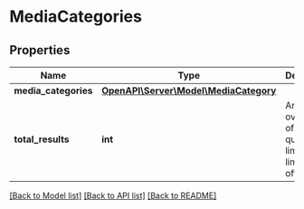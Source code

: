 # MediaCategories

## Properties
Name | Type | Description | Notes
------------ | ------------- | ------------- | -------------
**media_categories** | [**OpenAPI\Server\Model\MediaCategory**](MediaCategory.md) |  | [optional] 
**total_results** | **int** | Amount of overall files of this query not limited by limit or offset | [optional] 

[[Back to Model list]](../README.md#documentation-for-models) [[Back to API list]](../README.md#documentation-for-api-endpoints) [[Back to README]](../README.md)


